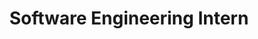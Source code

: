 ---
title: "Software Engineering Intern"
company: "Honeywell"
period: "May 2021 - July 2021"
location: "Remote"
logo: "honeywell.jpg"
achievements:
  - "Built and deployed an AI-powered chatbot on Azure using transformer-based NLP in GPU containers, enabling factory workers and managers to query equipment data with 92% accuracy."
  - "Developed a .NET microservice with PostgreSQL, dynamically generating SQL queries from AI outputs to improve data retrieval speed by ~40%."
  - "Designed a decoupled architecture with independent AI, API, and database services, ensuring high availability and scalable performance."
---